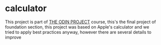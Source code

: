 # calculator

This project is part of [THE ODIN PROJECT](https://www.theodinproject.com/) course, this's the final project of foundation section, this project was based on Apple's calculator and we tried to apply best practices anyway, however there are several details to improve